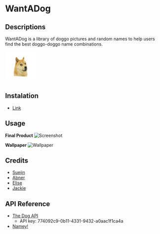 # WantADog

## Descriptions
WantADog is a library of doggo pictures and random names to help users find the best doggo-doggo name combinations.

<img src="./assets/images/spinning_doge.png" alt="Favorited dog" width="100" height="100">

## Instalation
* [Link](https://abnertor.github.io/WantADog/)


## Usage
<b>Final Product</b>
![Screenshot](https://xxx)

<b>Wallpaper</b>
![Wallpaper](https://xxx)


## Credits
* [Suejin](https://github.com/suejinkim20)
* [Abner](https://github.com/AbnerTor)
* [Elise](https://github.com/elisesamanthadaly)
* [Jackie](https://github.com/jaque-leen)


## API Reference

* [The Dog API](https://thedogapi.com/)
  * API key: 774092c9-0b11-4331-9432-a0aac1f1ca4a
* [Namey!](https://namey.muffinlabs.com/)

